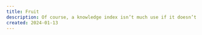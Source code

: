 ```yaml
---
title: Fruit
description: Of course, a knowledge index isn’t much use if it doesn’t inform future thinking and output. Fruits are what I like to call derivative or ’new’ pieces of content. This is new work created from saplings, mostly longer form essays, projects, etc. At this stage, thoughts and ideas have matured enough to be able to share and collaborate.
created: 2024-01-13
---
```

